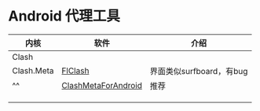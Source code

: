# Android 代理工具

| 内核         | 软件                                                                      | 介绍                 |
| ---------- | ----------------------------------------------------------------------- | ------------------ |
| Clash      |                                                                         |                    |
| Clash.Meta | [FlClash](https://github.com/chen08209/FlClash)                         | 界面类似surfboard，有bug |
| ^^         | [ClashMetaForAndroid](https://github.com/MetaCubeX/ClashMetaForAndroid) | 推荐                 |
|            |                                                                         |                    |
|            |                                                                         |                    |
|            |                                                                         |                    |

  